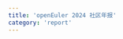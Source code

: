 ```yaml
---
title: 'openEuler 2024 社区年报'
category: 'report'
---
```


<script setup lang="ts">
  import TheReport from "~@/views/report/TheReport.vue";
</script>

<TheReport />
